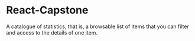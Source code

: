 # React-Capstone
 A catalogue of statistics, that is, a browsable list of items that you can filter and access to the details of one item.
